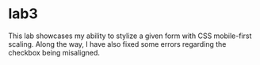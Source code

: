 # lab3

This lab showcases my ability to stylize a given form with CSS mobile-first scaling. Along the way, I have also fixed some errors regarding the checkbox being misaligned.
